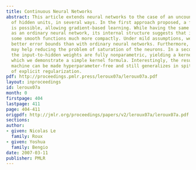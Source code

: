 ```yaml
---
title: Continuous Neural Networks
abstract: This article extends neural networks to the case of an uncountable number
  of hidden units, in several ways. In the first approach proposed, a finite parametrization
  is possible, allowing gradient-based learning. While having the same number of parameters
  as an ordinary neural network, its internal structure suggests that it can represent
  some smooth functions much more compactly. Under mild assumptions, we also find
  better error bounds than with ordinary neural networks. Furthermore, this parametrization
  may help reducing the problem of saturation of the neurons. In a second approach,
  the input-to-hidden weights are fully nonparametric, yielding a kernel machine for
  which we demonstrate a simple kernel formula. Interestingly, the resulting kernel
  machine can be made hyperparameter-free and still generalizes in spite of an absence
  of explicit regularization.
pdf: http://proceedings.pmlr.press/leroux07a/leroux07a.pdf
layout: inproceedings
id: leroux07a
month: 0
firstpage: 404
lastpage: 411
page: 404-411
origpdf: http://jmlr.org/proceedings/papers/v2/leroux07a/leroux07a.pdf
sections: 
author:
- given: Nicolas Le
  family: Roux
- given: Yoshua
  family: Bengio
date: 2007-03-11
publisher: PMLR
---
```

